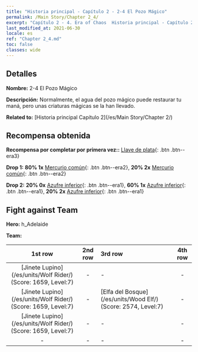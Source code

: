 ```yaml
---
title: "Historia principal - Capítulo 2 - 2-4 El Pozo Mágico"
permalink: /Main Story/Chapter 2_4/
excerpt: "Capítulo 2 - 4. Era of Chaos  Historia principal - Capítulo 2_4. 2-4 El Pozo Mágico"
last_modified_at: 2021-06-30
locale: es
ref: "Chapter 2_4.md"
toc: false
classes: wide
---
```


## Detalles

 **Nombre:** 2-4 El Pozo Mágico

 **Descripción:** Normalmente, el agua del pozo mágico puede restaurar tu maná, pero unas criaturas mágicas se la han llevado.

 **Related to:** [Historia principal Capítulo 2](/es/Main Story/Chapter 2/)

## Recompensa obtenida

 **Recompensa por completar por primera vez::** [Llave de plata](/ItemsES/con_693/){: .btn .btn--era3}

 **Drop 1:** **80% 1x** [Mercurio común](/ItemsES/mat_8/){: .btn .btn--era2}, **20% 2x** [Mercurio común](/ItemsES/mat_8/){: .btn .btn--era2}

 **Drop 2:** **20% 0x** [Azufre inferior](/ItemsES/mat_3/){: .btn .btn--era1}, **60% 1x** [Azufre inferior](/ItemsES/mat_3/){: .btn .btn--era1}, **20% 2x** [Azufre inferior](/ItemsES/mat_3/){: .btn .btn--era1}


## Fight against Team
 **Hero:** h_Adelaide

 **Team:**


  | 1st row | 2nd row | 3rd row | 4th row |
  |:----:|:----:|:----|:----:|
  | [Jinete Lupino](/es/units/Wolf Rider/) (Score: 1659, Level:7)  | - | - | - |
  | [Jinete Lupino](/es/units/Wolf Rider/) (Score: 1659, Level:7)  | - | [Elfa del Bosque](/es/units/Wood Elf/) (Score: 2574, Level:7)  | - |
  | [Jinete Lupino](/es/units/Wolf Rider/) (Score: 1659, Level:7)  | - | - | - |
  | - | - | - | - |



